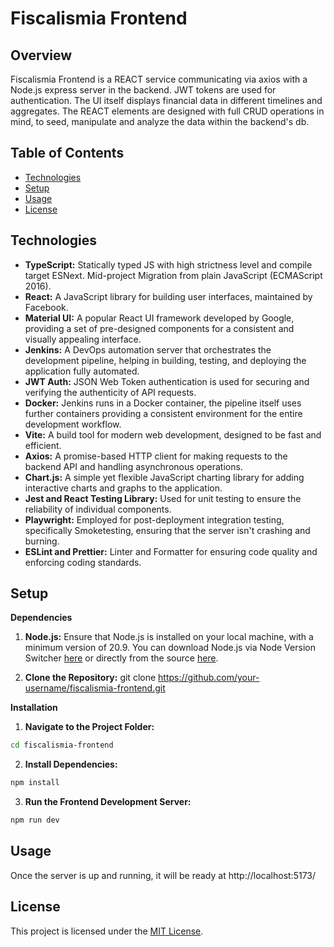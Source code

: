 # Fiscalismia Frontend


## Overview

Fiscalismia Frontend is a REACT service communicating via axios with a Node.js express server in the backend. JWT tokens are used for authentication.
The UI itself displays financial data in different timelines and aggregates. The REACT elements are designed with full CRUD operations in mind, to seed, manipulate and analyze the data within the backend's db.

## Table of Contents

- [Technologies](#technologies)
- [Setup](#setup)
- [Usage](#usage)
- [License](#license)


## Technologies

- **TypeScript:** Statically typed JS with high strictness level and compile target ESNext. Mid-project Migration from plain JavaScript (ECMAScript 2016).
- **React:** A JavaScript library for building user interfaces, maintained by Facebook.
- **Material UI:** A popular React UI framework developed by Google, providing a set of pre-designed components for a consistent and visually appealing interface.
- **Jenkins:** A DevOps automation server that orchestrates the development pipeline, helping in building, testing, and deploying the application fully automated.
- **JWT Auth:** JSON Web Token authentication is used for securing and verifying the authenticity of API requests.
- **Docker:** Jenkins runs in a Docker container, the pipeline itself uses further containers providing a consistent environment for the entire development workflow.
- **Vite:** A build tool for modern web development, designed to be fast and efficient.
- **Axios:** A promise-based HTTP client for making requests to the backend API and handling asynchronous operations.
- **Chart.js:** A simple yet flexible JavaScript charting library for adding interactive charts and graphs to the application.
- **Jest and React Testing Library:** Used for unit testing to ensure the reliability of individual components.
- **Playwright:** Employed for post-deployment integration testing, specifically Smoketesting, ensuring that the server isn't crashing and burning.
- **ESLint and Prettier:** Linter and Formatter for ensuring code quality and enforcing coding standards.

## Setup

**Dependencies**

1. **Node.js:** Ensure that Node.js is installed on your local machine, with a minimum version of 20.9. You can download Node.js via Node Version Switcher [here](https://github.com/jasongin/nvs) or directly from the source [here](https://nodejs.org/).

2. **Clone the Repository:**
   git clone https://github.com/your-username/fiscalismia-frontend.git

**Installation**

1. **Navigate to the Project Folder:**

```bash
cd fiscalismia-frontend
```

2. **Install Dependencies:**

```bash
npm install
```

3. **Run the Frontend Development Server:**

```bash
npm run dev
```

## Usage

Once the server is up and running, it will be ready at http://localhost:5173/

## License

This project is licensed under the [MIT License](LICENSE).
